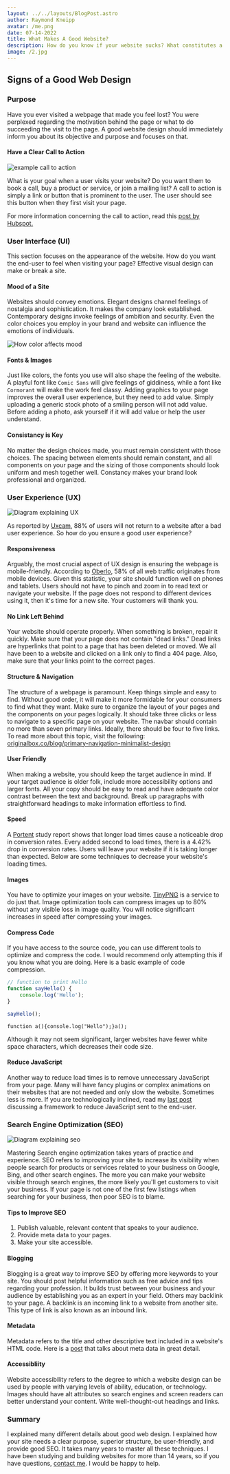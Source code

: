 ```yaml
---
layout: ../../layouts/BlogPost.astro
author: Raymond Kneipp
avatar: /me.png
date: 07-14-2022
title: What Makes A Good Website?
description: How do you know if your website sucks? What constitutes a great website? Here are five salient characteristics that, if utilized correctly, will drastically enhance your company's website.
image: /2.jpg
---
```


## Signs of a Good Web Design

### Purpose

Have you ever visited a webpage that made you feel lost? You were perplexed regarding the motivation behind the page or what to do succeeding the visit to the page. A good website design should immediately inform you about its objective and purpose and focuses on that.

#### Have a Clear Call to Action

![example call to action](/2-cta.jpeg)

What is your goal when a user visits your website? Do you want them to book a call, buy a product or service, or join a mailing list? A call to action is simply a link or button that is prominent to the user. The user should see this button when they first visit your page.

For more information concerning the call to action, read this [post by Hubspot.](https://blog.hubspot.com/marketing/call-to-action-examples)

### User Interface (UI)

This section focuses on the appearance of the website. How do you want the end-user to feel when visiting your page? Effective visual design can make or break a site.

#### Mood of a Site

Websites should convey emotions. Elegant designs channel feelings of nostalgia and sophistication. It makes the company look established. Contemporary designs invoke feelings of ambition and security. Even the color choices you employ in your brand and website can influence the emotions of individuals.

![How color affects mood](/2-color.png)

#### Fonts & Images

Just like colors, the fonts you use will also shape the feeling of the website. A playful font like `Comic Sans` will give feelings of giddiness, while a font like `Cormorant` will make the work feel classy. Adding graphics to your page improves the overall user experience, but they need to add value. Simply uploading a generic stock photo of a smiling person will not add value. Before adding a photo, ask yourself if it will add value or help the user understand.

#### Consistancy is Key

No matter the design choices made, you must remain consistent with those choices. The spacing between elements should remain constant, and all components on your page and the sizing of those components should look uniform and mesh together well. Constancy makes your brand look professional and organized.

### User Experience (UX)

![Diagram explaining UX](/2-ux.png)

As reported by [Uxcam](https://uxcam.com/blog/ux-statistics/), 88% of users will not return to a website after a bad user experience. So how do you ensure a good user experience?

#### Responsiveness

Arguably, the most crucial aspect of UX design is ensuring the webpage is mobile-friendly. According to [Oberlo](https://www.oberlo.com/statistics/mobile-internet-traffic), 58% of all web traffic originates from mobile devices. Given this statistic, your site should function well on phones and tablets. Users should not have to pinch and zoom in to read text or navigate your website. If the page does not respond to different devices using it, then it's time for a new site. Your customers will thank you.

#### No Link Left Behind

Your website should operate properly. When something is broken, repair it quickly. Make sure that your page does not contain "dead links." Dead links are hyperlinks that point to a page that has been deleted or moved. We all have been to a website and clicked on a link only to find a 404 page. Also, make sure that your links point to the correct pages.

#### Structure & Navigation

The structure of a webpage is paramount. Keep things simple and easy to find. Without good order, it will make it more formidable for your consumers to find what they want. Make sure to organize the layout of your pages and the components on your pages logically. It should take three clicks or less to navigate to a specific page on your website. The navbar should contain no more than seven primary links. Ideally, there should be four to five links. To read more about this topic, visit the following: [originalbox.co/blog/primary-navigation-minimalist-design](https://www.originalbox.co/blog/primary-navigation-minimalist-design)

#### User Friendly

When making a website, you should keep the target audience in mind. If your target audience is older folk, include more accessibility options and larger fonts. All your copy should be easy to read and have adequate color contrast between the text and background. Break up paragraphs with straightforward headings to make information effortless to find.

#### Speed

A [Portent](https://www.portent.com/blog/analytics/research-site-speed-hurting-everyones-revenue.htm) study report shows that longer load times cause a noticeable drop in conversion rates. Every added second to load times, there is a 4.42% drop in conversion rates. Users will leave your website if it is taking longer than expected. Below are some techniques to decrease your website's loading times.

#### Images

You have to optimize your images on your website. [TinyPNG](https://tinypng.com/) is a service to do just that. Image optimization tools can compress images up to 80% without any visible loss in image quality. You will notice significant increases in speed after compressing your images.

#### Compress Code

If you have access to the source code, you can use different tools to optimize and compress the code. I would recommend only attempting this if you know what you are doing. Here is a basic example of code compression.

```javascript
// function to print Hello
function sayHello() {
	console.log('Hello');
}

sayHello();
```

```
function a(){console.log("Hello");}a();
```

Although it may not seem significant, larger websites have fewer white space characters, which decreases their code size.

#### Reduce JavaScript

Another way to reduce load times is to remove unnecessary JavaScript from your page. Many will have fancy plugins or complex animations on their websites that are not needed and only slow the website. Sometimes less is more. If you are technologically inclined, read my [last post](https://www.raymondkneipp.com/posts/1-astro) discussing a framework to reduce JavaScript sent to the end-user.

### Search Engine Optimization (SEO)

![Diagram explaining seo](/2-seo.jpeg)

Mastering Search engine optimization takes years of practice and experience. SEO refers to improving your site to increase its visibility when people search for products or services related to your business on Google, Bing, and other search engines. The more you can make your website visible through search engines, the more likely you'll get customers to visit your business. If your page is not one of the first few listings when searching for your business, then poor SEO is to blame.

#### Tips to Improve SEO

1. Publish valuable, relevant content that speaks to your audience.
2. Provide meta data to your pages.
3. Make your site accessible.

#### Blogging

Blogging is a great way to improve SEO by offering more keywords to your site. You should post helpful information such as free advice and tips regarding your profession. It builds trust between your business and your audience by establishing you as an expert in your field. Others may backlink to your page. A backlink is an incoming link to a website from another site. This type of link is also known as an inbound link.

#### Metadata

Metadata refers to the title and other descriptive text included in a website's HTML code. Here is a [post](https://itseeze.com/blog/seo-101-everything-you-need-to-know-about-metadata/) that talks about meta data in great detail.

#### Accessibliity

Website accessibility refers to the degree to which a website design can be used by people with varying levels of ability, education, or technology. Images should have alt attributes so search engines and screen readers can better understand your content. Write well-thought-out headings and links.

### Summary

I explained many different details about good web design. I explained how your site needs a clear purpose, superior structure, be user-friendly, and provide good SEO. It takes many years to master all these techniques. I have been studying and building websites for more than 14 years, so if you have questions, [contact me](https://www.raymondkneipp.com/#contact). I would be happy to help.
